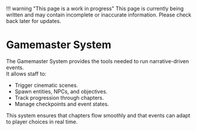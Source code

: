 !!! warning "This page is a work in progress"
    This page is currently being written and may contain incomplete or inaccurate information. Please check back later for updates.

# Gamemaster System

The Gamemaster System provides the tools needed to run narrative-driven events.  
It allows staff to:
- Trigger cinematic scenes.  
- Spawn entities, NPCs, and objectives.  
- Track progression through chapters.  
- Manage checkpoints and event states.

This system ensures that chapters flow smoothly and that events can adapt to player choices in real time.
